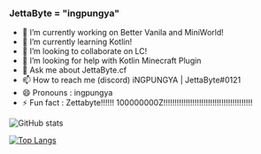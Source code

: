 ### JettaByte = "ingpungya"


- 🔭 I’m currently working on Better Vanila and MiniWorld!
- 🌱 I’m currently learning Kotlin!
- 👯 I’m looking to collaborate on LC!
- 🤔 I’m looking for help with Kotlin Minecraft Plugin
- 💬 Ask me about JettaByte.cf
- 📫 How to reach me (discord) iNGPUNGYA | JettaByte#0121 
- 😄 Pronouns : ingpungya
- ⚡ Fun fact : Zettabyte!!!!!! 100000000Z!!!!!!!!!!!!!!!!!!!!!!!!!!!!!!!!!!!!!!!!

![GitHub stats](https://github-readme-stats.vercel.app/api?username=JettaByte&show_icons=true&theme=dark)

[![Top Langs](https://github-readme-stats.vercel.app/api/top-langs/?username=JettaByte&layout=compact&theme=dark)](https://github.com/anuraghazra/github-readme-stats)



